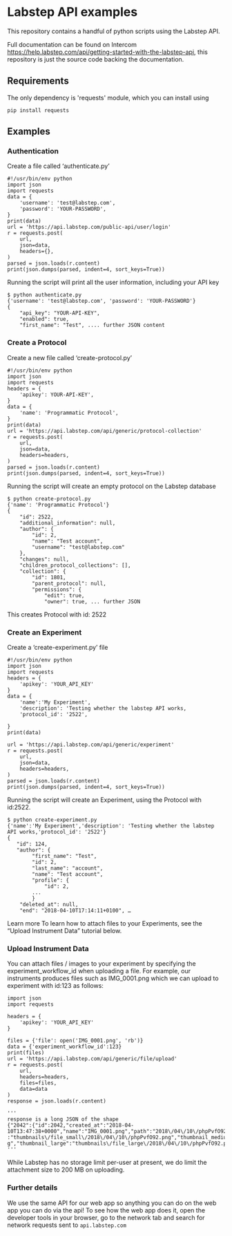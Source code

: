 # Labstep API examples

This repository contains a handful of python scripts using the Labstep API.

Full documentation can be found on Intercom https://help.labstep.com/api/getting-started-with-the-labstep-api, this repository is just the source code backing the documentation.


## Requirements

The only dependency is 'requests' module, which you can install using

    pip install requests

## Examples

### Authentication

Create a file called ‘authenticate.py’

    #!/usr/bin/env python
    import json
    import requests
    data = {
        'username': 'test@labstep.com',
        'password': 'YOUR-PASSWORD',
    }
    print(data)
    url = 'https://api.labstep.com/public-api/user/login'
    r = requests.post(
        url,
        json=data,
        headers={},
    )
    parsed = json.loads(r.content)
    print(json.dumps(parsed, indent=4, sort_keys=True))

Running the script will print all the user information, including your API key

    $ python authenticate.py
    {'username': 'test@labstep.com', 'password': 'YOUR-PASSWORD'}
    {
        "api_key": "YOUR-API-KEY",
        "enabled": true,
        "first_name": "Test", .... further JSON content

### Create a Protocol

Create a new file called ‘create-protocol.py’

    #!/usr/bin/env python
    import json
    import requests
    headers = {
        'apikey': YOUR-API-KEY',
    }
    data = {
        'name': 'Programmatic Protocol',
    }
    print(data)
    url = 'https://api.labstep.com/api/generic/protocol-collection'
    r = requests.post(
        url,
        json=data,
        headers=headers,
    )
    parsed = json.loads(r.content)
    print(json.dumps(parsed, indent=4, sort_keys=True))

Running the script will create an empty protocol on the Labstep database

    $ python create-protocol.py
    {'name': 'Programmatic Protocol'}
    {
        "id": 2522,
        "additional_information": null,
        "author": {
            "id": 2,
            "name": "Test account",
            "username": "test@labstep.com"
        },
        "changes": null,
        "children_protocol_collections": [],
        "collection": {
            "id": 1801,
            "parent_protocol": null,
            "permissions": {
                "edit": true,
                "owner": true, ... further JSON

This creates Protocol with id: 2522


### Create an Experiment

Create a ‘create-experiment.py’ file

    #!/usr/bin/env python
    import json
    import requests
    headers = {
        'apikey': 'YOUR_API_KEY'
    }
    data = {
        'name':'My Experiment',
        'description': 'Testing whether the labstep API works,
        'protocol_id': '2522',

    }
    print(data)

    url = 'https://api.labstep.com/api/generic/experiment'
    r = requests.post(
        url,
        json=data,
        headers=headers,
    )
    parsed = json.loads(r.content)
    print(json.dumps(parsed, indent=4, sort_keys=True))

Running the script will create an Experiment, using the Protocol with id:2522. 

    $ python create-experiment.py
    {'name':'My Experiment','description': 'Testing whether the labstep API works,'protocol_id': '2522'}
    {
       "id": 124,
       "author": {
            "first_name": "Test",
            "id": 2,
            "last_name": "account",
            "name": "Test account",
            "profile": {
                "id": 2,
	 	    ...
            }
        "deleted_at": null,
        "end": "2018-04-10T17:14:11+0100", …


Learn more To learn how to attach files to your Experiments, see the “Upload Instrument Data” tutorial below.

### Upload Instrument Data

You can attach files / images to your experiment by specifying the experiment_workflow_id when uploading a file. For example, our instruments produces files such as IMG_0001.png which we can upload to experiment with id:123 as follows:

    import json
    import requests

    headers = {
        'apikey': 'YOUR_API_KEY'
    }

    files = {'file': open('IMG_0001.png', 'rb')}
    data = {'experiment_workflow_id':123}
    print(files)
    url = 'https://api.labstep.com/api/generic/file/upload'
    r = requests.post(
        url,
        headers=headers,
        files=files,
        data=data
    )
    response = json.loads(r.content)

    '''
    response is a long JSON of the shape
    {"2042":{"id":2042,"created_at":"2018-04-   10T13:47:38+0000","name":"IMG_0001.png","path":"2018\/04\/10\/phpPvfO92.png","size":41427,"mime_type":"image\/png","thumbnail"  :"thumbnails\/file_small\/2018\/04\/10\/phpPvfO92.png","thumbnail_medium":"thumbnails\/file_medium\/2018\/04\/10\/phpPvfO92.pn  g","thumbnail_large":"thumbnails\/file_large\/2018\/04\/10\/phpPvfO92.png"}}
    '''

While Labstep has no storage limit per-user at present, we do limit the attachment size to 200 MB on uploading.

### Further details

We use the same API for our web app so anything you can do on the web app you can do via the api! To see how the web app does it, open the developer tools in your browser, go to the network tab and search for network requests sent to `api.labstep.com`
